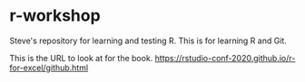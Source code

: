 # r-workshop
Steve's repository for learning and testing R.
This is for learning R and Git.

This is the URL to look at for the book.
https://rstudio-conf-2020.github.io/r-for-excel/github.html
